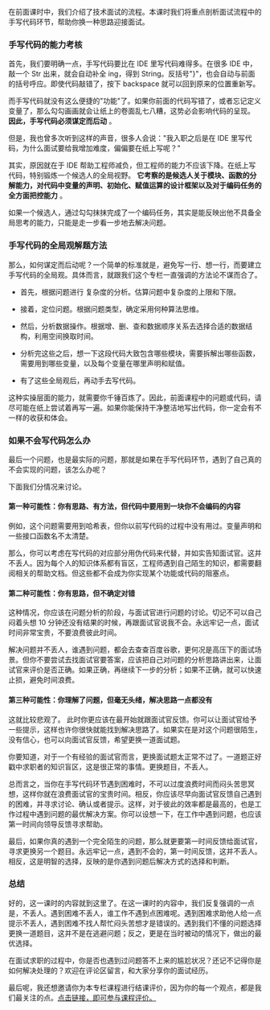 在前面课时中，我们介绍了技术面试的流程。本课时我们将重点剖析面试流程中的手写代码环节，帮助你换一种思路迎接面试。

### 手写代码的能力考核

首先，我们要明确一点，手写代码要比在 IDE 里写代码难得多。在很多 IDE 中，敲一个 Str 出来，就会自动补全 ing，得到 String。反括号"}"，也会自动与前面的括号呼应。即使代码敲错了，按下 backspace 就可以回到原来的位置重新写。

而手写代码就没有这么便捷的"功能"了。如果你前面的代码写错了，或者忘记定义变量了，那么勾勾画画就会让纸上的卷面乱七八糟，这势必会影响代码的呈现。 **因此，手写代码必须谋定而后动** 。

但是，我也曾多次听到这样的声音，很多人会说："我入职之后是在 IDE 里写代码，为什么面试要给我增加难度，偏偏要在纸上写呢？"

其实，原因就在于 IDE 帮助工程师减负，但工程师的能力不应该下降。在纸上写代码，特别锻炼一个候选人的全局视野。 **它考察的是候选人关于模块、函数的分解能力，对代码中变量的声明、初始化、赋值运算的设计框架以及对于编码任务的全方面把控能力** 。

如果一个候选人，通过勾勾抹抹完成了一个编码任务，其实是能反映出他不具备全局思考的能力，只能是走一步看一步地去解决问题。

### 手写代码的全局观解题方法

那么，如何谋定而后动呢？一个简单的标准就是，避免写一行、想一行，而要建立手写代码的全局观。具体而言，就跟我们这个专栏一直强调的方法论不谋而合了。

* 首先，根据问题进行 复杂度的分析。估算问题中复杂度的上限和下限。

* 接着，定位问题。根据问题类型，确定采用何种算法思维。

* 然后，分析数据操作。根据增、删、查和数据顺序关系去选择合适的数据结构，利用空间换取时间。

* 分析完这些之后，想一下这段代码大致包含哪些模块，需要拆解出哪些函数，需要用到哪些变量，以及每个变量在哪里声明和赋值。

* 有了这些全局观后，再动手去写代码。

这种实操层面的能力，就需要你千锤百炼了。因此，前面课程中的问题或代码，请尽可能在纸上尝试着再写一遍。如果你能保持干净整洁地写出代码，你一定会有不一样的收获和体会。

### 如果不会写代码怎么办

最后一个问题，也是最实际的问题，那就是如果在手写代码环节，遇到了自己真的不会实现的问题，该怎么办呢？

下面我们分情况来讨论。

#### 第一种可能性：你有思路、有方法，但代码中要用到一块你不会编码的内容

例如，这个问题需要用到哈希表，但你以前写代码的过程中没有用过。变量声明和一些接口函数名不太清楚。

那么，你可以考虑在写代码的对应部分用伪代码来代替，并如实告知面试官。这并不丢人。因为每个人的知识体系都有盲区，工程师遇到自己陌生的知识，都需要翻阅相关的帮助文档。但这些都不会成为你实现某个功能或代码的阻塞点。

#### 第二种可能性：你有思路，但不确定对错

这种情况，你应该在问题分析的阶段，与面试官进行问题的讨论。切记不可以自己闷着头想 10 分钟还没有结果的时候，再跟面试官说我不会。永远牢记一点，面试时间非常宝贵，不要浪费彼此时间。

解决问题并不丢人，谁遇到问题，都会去查查百度谷歌，更何况是高压下的面试场景。但你不要尝试去找面试官要答案，应该把自己对问题的分析思路讲出来，让面试官来评价是否正确。如果正确，再继续下一步的分析；如果不正确，就可以快速止损，避免时间浪费。

#### 第三种可能性：你理解了问题，但毫无头绪，解决思路一点都没有

这就比较悲观了。 此时你更应该在最开始就跟面试官反馈。你可以让面试官给予一些提示，这样也许你很快就能找到解决思路了。如果实在是对这个问题很陌生，没有信心，也可以向面试官反馈，希望更换一道面试题。

你要知道，对于一个有经验的面试官而言，更换面试题太正常不过了。一道题正好戳中求职者的知识盲区，这是很正常的事情。更换题目，不丢人。

总而言之，当你在手写代码环节遇到困难时，不可以过度浪费时间而闷头苦思冥想，这样你就在浪费面试官的宝贵时间。相反，你应该尽早向面试官反馈自己遇到的困难，并寻求讨论、确认或者提示。这样，对于彼此的效率都是最高的，也是工作过程中遇到问题的最优解决方案。你可以设想一下，在工作中遇到问题，也应该第一时间向领导反馈寻求帮助。

最后，如果你真的遇到一个完全陌生的问题，那么就更要第一时间反馈给面试官，寻求更换另一个题目。永远牢记一点，遇到不会的，第一时间反馈，这并不丢人。相反，这是明智的选择，反映的是你遇到问题后解决方式的选择和判断。

### 总结

好的，这一课时的内容就到这里了。在这一课时的内容中，我们反复强调的一点是，不丢人。遇到困难不丢人，谁工作不遇到点困难呢。遇到困难求助他人给一点提示不丢人，遇到困难不找人帮忙闷头苦想才是错误的。遇到我们不懂的问题选择更换一道题目，这并不是在逃避问题；反之，更是在当时被动的情况下，做出的最优选择。

在面试求职的过程中，你是否也遇到过问题答不上来的尴尬状况？还记不记得你是如何解决处理的？欢迎在评论区留言，和大家分享你的面试经历。

最后呢，我还想邀请你为本专栏课程进行结课评价，因为你的每一个观点，都是我们最关注的点。[点击链接，即可参与课程评价。](https://wj.qq.com/s2/6946469/226f/)
